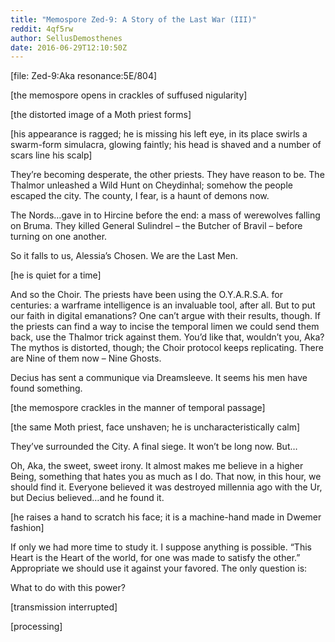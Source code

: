 ```yaml
---
title: "Memospore Zed-9: A Story of the Last War (III)"
reddit: 4qf5rw
author: SellusDemosthenes
date: 2016-06-29T12:10:50Z
---
```


[file:  Zed-9:Aka resonance:5E/804]

[the memospore opens in crackles of suffused nigularity]

[the distorted image of a Moth priest forms]

[his appearance is ragged; he is missing his left eye, in its place swirls a swarm-form simulacra, glowing faintly; his head is shaved and a number of scars line his scalp]

They’re becoming desperate, the other priests.  They have reason to be.  The Thalmor unleashed a Wild Hunt on Cheydinhal; somehow the people escaped the city.  The county, I fear, is a haunt of demons now.

The Nords…gave in to Hircine before the end:  a mass of werewolves falling on Bruma.  They killed General Sulindrel – the Butcher of Bravil – before turning on one another.

So it falls to us, Alessia’s Chosen.  We are the Last Men.

[he is quiet for a time]

And so the Choir.  The priests have been using the O.Y.A.R.S.A. for centuries:  a warframe intelligence is an invaluable tool, after all.  But to put our faith in digital emanations?  One can’t argue with their results, though.  If the priests can find a way to incise the temporal limen we could send them back, use the Thalmor trick against them.  You’d like that, wouldn’t you, Aka?  The mythos is distorted, though; the Choir protocol keeps replicating.  There are Nine of them now – Nine Ghosts.

Decius has sent a communique via Dreamsleeve.  It seems his men have found something.

[the memospore crackles in the manner of temporal passage]

[the same Moth priest, face unshaven; he is uncharacteristically calm]

They’ve surrounded the City.  A final siege.  It won’t be long now.  But…

Oh, Aka, the sweet, sweet irony.  It almost makes me believe in a higher Being, something that hates you as much as I do.  That now, in this hour, we should find it.  Everyone believed it was destroyed millennia ago with the Ur, but Decius believed…and he found it.

[he raises a hand to scratch his face; it is a machine-hand made in Dwemer fashion]

If only we had more time to study it.  I suppose anything is possible.  “This Heart is the Heart of the world, for one was made to satisfy the other.”  Appropriate we should use it against your favored.  The only question is:

What to do with this power?

[transmission interrupted]

[processing]
